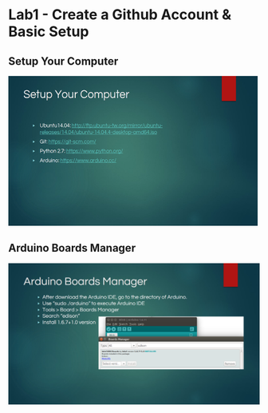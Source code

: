<h1>Lab1 - Create a Github Account & Basic Setup</h1>
<h2>Setup Your Computer</h2>
<img src="https://github.com/KuangChih/Design-for-IoT-Middleware/blob/master/Lab1/Setup%20Your%20Computer.png" width="500" height="300">
<h2>Arduino Boards Manager</h2>
<img src="https://github.com/KuangChih/Design-for-IoT-Middleware/blob/master/Lab1/Arduino%20Boards%20Manager.png">
